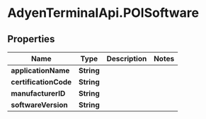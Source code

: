 # AdyenTerminalApi.POISoftware

## Properties

Name | Type | Description | Notes
------------ | ------------- | ------------- | -------------
**applicationName** | **String** |  | 
**certificationCode** | **String** |  | 
**manufacturerID** | **String** |  | 
**softwareVersion** | **String** |  | 


